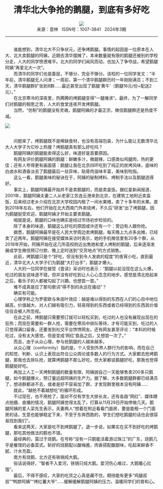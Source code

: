 # <center>清华北大争抢的鹅腿，到底有多好吃</center>

<div align=center><img src="http://fslib.vip.qikan.cn/img.ashx?key=%d7%f7%d5%df%a3%ba%d0%bb%b7%eb%bb%d4"></div>

<center>来源：意林   ISSN号：1007-3841   2024年3期</center>

* * *

<br>　　谁能想到，清华北大不只争状元，还争烤鹅腿。事情的起因是一位原本在人大、北大卖鹅腿的阿姨，近期去清华摆摊了，本来数量就有限的鹅腿还被别的学校分走，人大的同学愤懑难平。北大的同学们闻风而动，也加入了争夺战，希望鹅腿阿姨“再爱北大一次”。  
　　而清华的同学们也是委屈，不够分，完全不够分。该校的一位同学发文：“半年前，清华鹅腿无人问津；一周前，第一个清华鹅腿群历时一年刚刚满员；不到三天，清华鹅腿群扩张到8群……最近甚至出现了鹅腿‘黄牛’（鹅腿16元/份+配送2元）。”  
　　在北京寒冷的深夜里，热腾腾的烤鹅腿变得“一腿难求”。最终，为了一解同学们对鹅腿的相思之苦，人大的食堂连夜开发烤鹅腿。  
　　当然，“仿制”的鹅腿没有灵魂，鹅腿阿姨的才最正宗，微信鹅腿群还是热度不减。

![](http://img.resource.qikan.cn/markvip/qkimages/yili/yili202403/yili20240346-1-l.jpg)

  
<br>　　问题来了，烤鹅腿既不是稀缺食材，也没有高端包装，为什么能让无数清华北大人大学子为它吵上热搜？烤鹅腿真有那么好吃吗？  
　　鹅腿阿姨的鹅腿能卖得这么好，味道好是首要原因。  
　　有网友评价鹅腿阿姨的鹅腿：鲜嫩多汁，微甜辣，口感类似鸡腿肉，热的更佳；还有人夸得更有画面感：鹅腿让我在北京四环吃到了纯正的炭烤风味，底味的白卤水和酒香淡去了鹅腿最后一丝异味，贴骨肉滋味丰富，美味到吮指。  
　　这么一看，鹅腿美味的秘诀在于，阿姨的秘制烤料、烤制手法以及鹅腿选得好。  
　　事实上，鹅腿阿姨最开始并不是卖鹅腿的，而是卖盒饭。据红星新闻报道，2001年，鹅腿阿姨夫妻二人从老家江苏连云港来到北京，在建筑工地附近卖盒饭，后来经过老乡介绍在北京大学校园内租了一间水果摊，卖了十多年的水果。直到2018年左右，他们开始在北大西南门外卖烧烤，不久后“研发”出了烤鹅腿，因为鹅腿挺受欢迎，鹅腿阿姨才开始主要卖鹅腿。  
　　咱就是说，鹅腿的口味也确实是经过市场初步检验的。  
　　除了本身的味道，鹅腿这么好吃的原因或许还有一个：旁边有人跟你抢。  
　　据悉，鹅腿阿姨最早是在人民大学周边卖烤鹅腿，每天晚上九点多出摊，已经卖了近两年。鹅腿阿姨在接受媒体采访时表示，她的手机微信里有20多个群，从2018年开始，阿姨开始在这几所高校附近出售她和爱人烤制的鹅腿，后来逐渐发展成学生微信预订付款、晚上定时送到“交货地点”的方式销售。  
　　此前，烤鹅腿只是个“好吃，但没有到令人发疯的程度”的夜宵小吃，直到最近，清华北大人大学子们为鹅腿“大打出手”，鹅腿才爆火。  
　　人大的一位同学在接受《壹读》采访时也表示：“鹅腿以前没现在这么火爆，吃过的朋友说味道不错，但并没有好吃到让人心心念念的地步。感觉是清北抢起来之后，看乐子的人都被勾起了兴趣，也想尝一尝。”  
　　难不成真是应了那句歌词“得不到的永远在骚动”？  
　　确实有可能。  
　　心理学称之为罗密欧与朱丽叶效应：越是难以得到的东西在人们的心目中地位越高，价值越大，对人们越有吸引力，轻易得到的东西或者已经得到的东西其价值往往会被人所忽视。  
　　在此之前，烤鹅腿只需要预订就可以轻松买到，吃过的人也没有展现出现在的狂热；而现在需要和一群人抢，需要在寒风中排队等待，才有可能买到，吃过的人只觉得满口留香，还要发到社交平台馋馋网友。还有网友甚至评论：“本科的时候吃过，没有太大感觉。但是变成‘网红’食品之后，又想尝一次了。”  
　　而且，由于从众心理，参与抢鹅腿的人越来越多。  
　　从众心理（conformity）指的是，个人受到外界人群行为的影响，而在自己的知觉、判断、认识上表现出符合公众舆论或多数人的行为方式。大家都去抢烤鹅腿，那我也去排队抢，就算烤鹅腿不那么好吃，但大家都说鹅腿好吃，那我也觉得鹅腿挺好吃。  
　　再加上人工一天烤制鹅腿的数量有限，阿姨說自己一天能够售卖200多只鹅腿，如今鹅腿爆火，预订量远超阿姨的生产力。据了解，大多数鹅腿群都已经满员了，想进群都进不去，或者是好不容易加了群，才发现群里根本没有阿姨……  
　　就此，“越抢不着越想吃”的循环形成。  
　　不过现在，也不用抢了，面对不仅有学生大排长龙，还有各路“网红”、媒体蹲点拍摄、直播的情况，鹅腿阿姨觉得太乱了，打算从11月29日开始停做几天。鹅腿阿姨的爱人梁先生表示，夫妻两人“想着在附近看看门面房，要是能租一个门面房的话，生意也能够稳定下来，不至于东奔西跑的，学生们想吃鹅腿的话也会很容易找到我们”。  
　　看来这两天，大家是吃不到烤鹅腿了。退一步说，如果实在买不到好吃的烤鹅腿，那吃其他做法的鹅也不错。  
　　最经典的，莫过于烧鹅。在号称“没有一只鹅能活着游过珠江”的广东，烧鹅几乎是餐馆的必备菜式。斩好的烧鹅配以酸梅酱，肉香搭配酸甜味，吃起来鲜香不腻、汁水充盈。  
　　南方有烧鹅，北方还有铁锅炖大鹅。  
　　俗话说得好，“智者不入爱河，铁锅只炖大鹅。爱河伤心难过，大鹅暖心扛饿”。  
　　最后，不得不感叹，大家的吃货之心真是藏不住。期待能有更多“鸡腿叔叔”“鸭脖阿姨”“烤红薯大爷”……缓解缓解鹅腿阿姨的压力，温暖同学们的胃和心。

